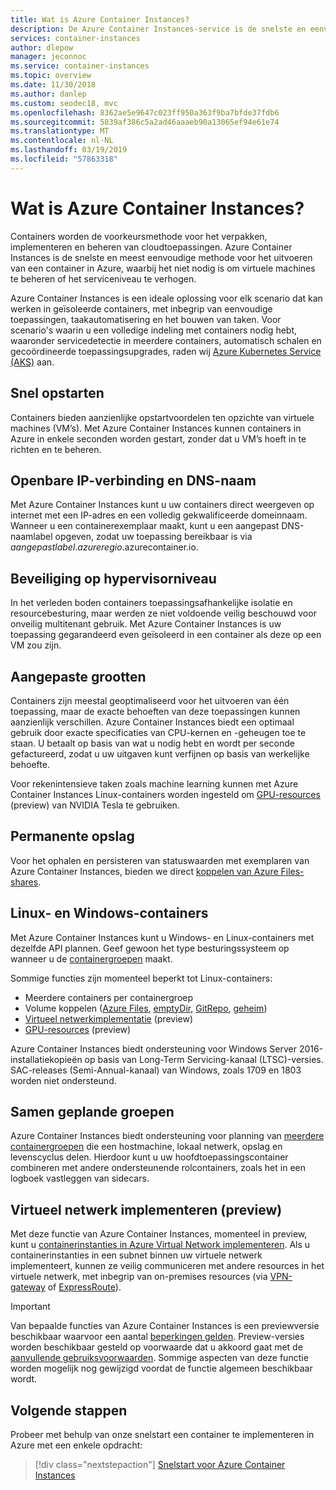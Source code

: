 ```yaml
---
title: Wat is Azure Container Instances?
description: De Azure Container Instances-service is de snelste en eenvoudigste methode voor het uitvoeren van geïsoleerde containers in Azure. Hierbij hoeft u geen virtuele machines te beheren of een orchestrator op een hoger niveau te gebruiken.
services: container-instances
author: dlepow
manager: jeconnoc
ms.service: container-instances
ms.topic: overview
ms.date: 11/30/2018
ms.author: danlep
ms.custom: seodec18, mvc
ms.openlocfilehash: 8362ae5e9647c023ff950a363f9ba7bfde37fdb6
ms.sourcegitcommit: 5839af386c5a2ad46aaaeb90a13065ef94e61e74
ms.translationtype: MT
ms.contentlocale: nl-NL
ms.lasthandoff: 03/19/2019
ms.locfileid: "57863318"
---
```

# <a name="what-is-azure-container-instances"></a>Wat is Azure Container Instances?

Containers worden de voorkeursmethode voor het verpakken, implementeren en beheren van cloudtoepassingen. Azure Container Instances is de snelste en meest eenvoudige methode voor het uitvoeren van een container in Azure, waarbij het niet nodig is om virtuele machines te beheren of het serviceniveau te verhogen.

Azure Container Instances is een ideale oplossing voor elk scenario dat kan werken in geïsoleerde containers, met inbegrip van eenvoudige toepassingen, taakautomatisering en het bouwen van taken. Voor scenario's waarin u een volledige indeling met containers nodig hebt, waaronder servicedetectie in meerdere containers, automatisch schalen en gecoördineerde toepassingsupgrades, raden wij [Azure Kubernetes Service (AKS)](../aks/index.yml) aan.

## <a name="fast-startup-times"></a>Snel opstarten

Containers bieden aanzienlijke opstartvoordelen ten opzichte van virtuele machines (VM’s). Met Azure Container Instances kunnen containers in Azure in enkele seconden worden gestart, zonder dat u VM’s hoeft in te richten en te beheren.

## <a name="public-ip-connectivity-and-dns-name"></a>Openbare IP-verbinding en DNS-naam

Met Azure Container Instances kunt u uw containers direct weergeven op internet met een IP-adres en een volledig gekwalificeerde domeinnaam. Wanneer u een containerexemplaar maakt, kunt u een aangepast DNS-naamlabel opgeven, zodat uw toepassing bereikbaar is via *aangepastlabel*.*azureregio*.azurecontainer.io.

## <a name="hypervisor-level-security"></a>Beveiliging op hypervisorniveau

In het verleden boden containers toepassingsafhankelijke isolatie en resourcebesturing, maar werden ze niet voldoende veilig beschouwd voor onveilig multitenant gebruik. Met Azure Container Instances is uw toepassing gegarandeerd even geïsoleerd in een container als deze op een VM zou zijn.

## <a name="custom-sizes"></a>Aangepaste grootten

Containers zijn meestal geoptimaliseerd voor het uitvoeren van één toepassing, maar de exacte behoeften van deze toepassingen kunnen aanzienlijk verschillen. Azure Container Instances biedt een optimaal gebruik door exacte specificaties van CPU-kernen en -geheugen toe te staan. U betaalt op basis van wat u nodig hebt en wordt per seconde gefactureerd, zodat u uw uitgaven kunt verfijnen op basis van werkelijke behoefte.

Voor rekenintensieve taken zoals machine learning kunnen met Azure Container Instances Linux-containers worden ingesteld om [GPU-resources](container-instances-gpu.md) (preview) van NVIDIA Tesla te gebruiken.

## <a name="persistent-storage"></a>Permanente opslag

Voor het ophalen en persisteren van statuswaarden met exemplaren van Azure Container Instances, bieden we direct [koppelen van Azure Files-shares](container-instances-mounting-azure-files-volume.md).

## <a name="linux-and-windows-containers"></a>Linux- en Windows-containers

Met Azure Container Instances kunt u Windows- en Linux-containers met dezelfde API plannen. Geef gewoon het type besturingssysteem op wanneer u de [containergroepen](container-instances-container-groups.md) maakt.

Sommige functies zijn momenteel beperkt tot Linux-containers:

* Meerdere containers per containergroep
* Volume koppelen ([Azure Files](container-instances-volume-azure-files.md), [emptyDir](container-instances-volume-emptydir.md), [GitRepo](container-instances-volume-gitrepo.md), [geheim](container-instances-volume-secret.md))
* [Virtueel netwerkimplementatie](container-instances-vnet.md) (preview)
* [GPU-resources](container-instances-gpu.md) (preview)

Azure Container Instances biedt ondersteuning voor Windows Server 2016-installatiekopieën op basis van Long-Term Servicing-kanaal (LTSC)-versies. SAC-releases (Semi-Annual-kanaal) van Windows, zoals 1709 en 1803 worden niet ondersteund.

## <a name="co-scheduled-groups"></a>Samen geplande groepen

Azure Container Instances biedt ondersteuning voor planning van [meerdere containergroepen](container-instances-container-groups.md) die een hostmachine, lokaal netwerk, opslag en levenscyclus delen. Hierdoor kunt u uw hoofdtoepassingscontainer combineren met andere ondersteunende rolcontainers, zoals het in een logboek vastleggen van sidecars.

## <a name="virtual-network-deployment-preview"></a>Virtueel netwerk implementeren (preview)

Met deze functie van Azure Container Instances, momenteel in preview, kunt u [containerinstanties in Azure Virtual Network implementeren](container-instances-vnet.md). Als u containerinstanties in een subnet binnen uw virtuele netwerk implementeert, kunnen ze veilig communiceren met andere resources in het virtuele netwerk, met inbegrip van on-premises resources (via [VPN-gateway](../vpn-gateway/vpn-gateway-about-vpngateways.md) of [ ExpressRoute](../expressroute/expressroute-introduction.md)).

> [!IMPORTANT]
> Van bepaalde functies van Azure Container Instances is een previewversie beschikbaar waarvoor een aantal [beperkingen gelden](container-instances-vnet.md#preview-limitations). Preview-versies worden beschikbaar gesteld op voorwaarde dat u akkoord gaat met de [aanvullende gebruiksvoorwaarden][terms-of-use]. Sommige aspecten van deze functie worden mogelijk nog gewijzigd voordat de functie algemeen beschikbaar wordt.

## <a name="next-steps"></a>Volgende stappen

Probeer met behulp van onze snelstart een container te implementeren in Azure met een enkele opdracht:

> [!div class="nextstepaction"]
> [Snelstart voor Azure Container Instances](container-instances-quickstart.md)

<!-- LINKS - External -->
[terms-of-use]: https://azure.microsoft.com/support/legal/preview-supplemental-terms/
